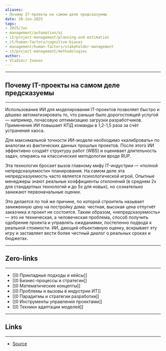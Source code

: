 ```yaml
---
aliases: 
- Почему IT-проекты на самом деле предсказуемы 
date: 30-Jun-2025
tags:
- 2025/Jun
- management/automation/ai
- it/project-management/planning-and-estimation
- it/human-factors/cognitive-biases
- management/human-factors/stakeholder-management
- it/project-management/methodologies
author:
- Vladimir Ivanov
---
```

-----
##  Почему IT-проекты на самом деле предсказуемы 
-----
Использование ИИ для моделирования IT-проектов позволяет быстро и дёшево автоматизировать то, что раньше было дорогостоящей услугой — например, почасовую оптимизацию загрузки разработчиков. Применение ИИ повышает КПД команды в 1,2-1,5 раза за счёт устранения хаоса. 

Для максимальной точности ИИ-модели необходимо «калибровать» по аналогам из фактических данных прошлых проектов. После этого ИИ эффективно создаёт структуру работ (WBS) и оценивает длительность задач, опираясь на классические методологии вроде RUP.

Эта технология бросает вызов главному мифу IT-индустрии — «полной непредсказуемости» планирования. На самом деле эта непредсказуемость часто является психологической игрой. Опытные менеджеры знают реальные коэффициенты отклонений (в среднем 2х для стандартных технологий и до 5х для новых), но сознательно занижают первоначальные оценки.

Это делается по той же причине, по которой строитель называет заниженную цену на постройку дома: честная, высокая цена отпугнёт заказчика и проект не состоится. Таким образом, «непредсказуемость» — это не техническая, а человеческая проблема, способ получить одобрение проекта и управлять ожиданиями, постепенно подводя к реальной стоимости. ИИ, дающий объективную оценку, вскрывает эту игру и заставляет вести более честный диалог о реальных сроках и бюджетах.

---
## Zero-links
---
- [[0 Прикладные подходы и кейсы]]
- [[0 Бизнес-процессы и стратегии]]
- [[0 Математические концепты]]
- [[0 Проблемы и вызовы в индустрии ИТ]]
- [[0 Парадигмы и стратегии разработки]]
- [[0 Инструменты управления проектами]]
- [[0 Техники адаптации моделей]]

---
## Links
---
- [Source](https://t.me/turboproject/1736)